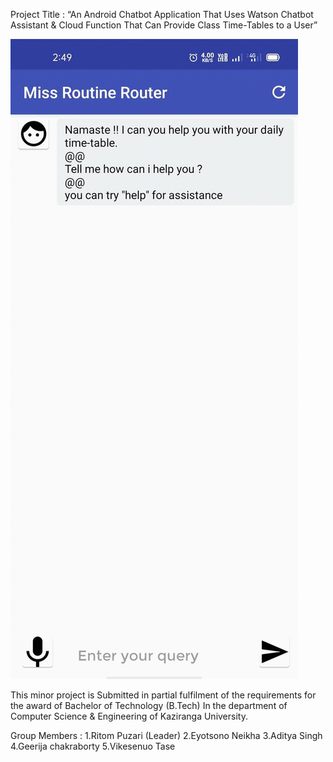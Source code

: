 Project Title :  “An Android Chatbot Application That Uses Watson Chatbot Assistant & Cloud Function That Can Provide Class Time-Tables to a User” 


![](ezgif-3-bf1247906ae7.gif)


This minor project is Submitted in partial fulfilment of the requirements for the award of Bachelor of Technology (B.Tech) In the department of Computer Science & Engineering of Kaziranga University.


Group Members : 
1.Ritom Puzari (Leader)
2.Eyotsono Neikha 
3.Aditya Singh 
4.Geerija chakraborty 
5.Vikesenuo Tase
